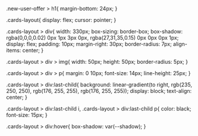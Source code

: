 .new-user-offer > h1{
    margin-bottom: 24px;
}

.cards-layout{
    display: flex;
    cursor: pointer;
}

.cards-layout > div{
    width: 330px;
    box-sizing: border-box;
    box-shadow: rgba(0,0,0,0.02) 0px 1px 3px 0px,
    rgba(27,31,35,0.15) 0px 0px 0px 1px;
    display: flex;
    padding: 10px;
    margin-right: 30px;
    border-radius: 7px;
    align-items: center;
}

.cards-layout > div > img{
    width: 50px;
    height: 50px;
    border-radius: 5px;
}

.cards-layout > div > p{
    margin: 0 10px;
    font-size: 14px;
    line-height: 25px;
}

.cards-layout > div:last-child{
    background: linear-gradient(to right,
                rgb(235, 250, 250),
                rgb(176, 255, 255),
    rgb(176, 255, 255));
    display: block;
    text-align: center;
}

.cards-layout > div:last-child i,
.cards-layout > div:last-child p{
    color: black;
    font-size: 15px;
}

.cards-layout > div:hover{
    box-shadow: var(--shadow);
}